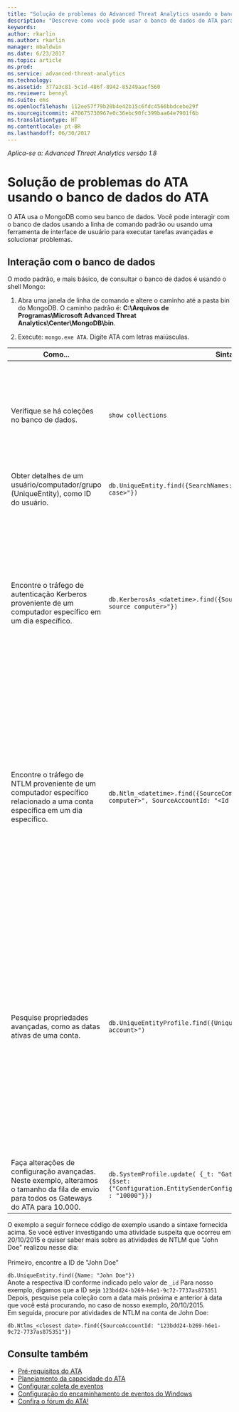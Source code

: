 ```yaml
---
title: "Solução de problemas do Advanced Threat Analytics usando o banco de dados | Microsoft Docs"
description: "Descreve como você pode usar o banco de dados do ATA para solucionar problemas"
keywords: 
author: rkarlin
ms.author: rkarlin
manager: mbaldwin
ms.date: 6/23/2017
ms.topic: article
ms.prod: 
ms.service: advanced-threat-analytics
ms.technology: 
ms.assetid: 377a3c81-5c1d-486f-8942-85249aacf560
ms.reviewer: bennyl
ms.suite: ems
ms.openlocfilehash: 112ee57f79b20b4e42b15c6fdc4566bbdcebe29f
ms.sourcegitcommit: 470675730967e0c36ebc90fc399baa64e7901f6b
ms.translationtype: HT
ms.contentlocale: pt-BR
ms.lasthandoff: 06/30/2017
---
```

*Aplica-se a: Advanced Threat Analytics versão 1.8*



# <a name="troubleshooting-ata-using-the-ata-database"></a>Solução de problemas do ATA usando o banco de dados do ATA
O ATA usa o MongoDB como seu banco de dados.
Você pode interagir com o banco de dados usando a linha de comando padrão ou usando uma ferramenta de interface de usuário para executar tarefas avançadas e solucionar problemas.

## <a name="interacting-with-the-database"></a>Interação com o banco de dados
O modo padrão, e mais básico, de consultar o banco de dados é usando o shell Mongo:

1.  Abra uma janela de linha de comando e altere o caminho até a pasta bin do MongoDB. O caminho padrão é: **C:\Arquivos de Programas\Microsoft Advanced Threat Analytics\Center\MongoDB\bin**.

2.  Execute: `mongo.exe ATA`. Digite ATA com letras maiúsculas.

|Como...|Sintaxe|Anotações|
|-------------|----------|---------|
|Verifique se há coleções no banco de dados.|`show collections`|É útil como um teste completo para verificar se o tráfego está sendo gravado no banco de dados, e se o evento 4776 está sendo recebido pelo ATA.|
|Obter detalhes de um usuário/computador/grupo (UniqueEntity), como ID do usuário.|`db.UniqueEntity.find({SearchNames: "<name of entity in lower case>"})`||
|Encontre o tráfego de autenticação Kerberos proveniente de um computador específico em um dia específico.|`db.KerberosAs_<datetime>.find({SourceComputerId: "<Id of the source computer>"})`|Para obter a &lt;ID do computador de origem&gt;, consulte as coleções UniqueEntity, conforme mostrado no exemplo.<br /><br />Cada tipo de atividade de rede, por exemplo, autenticações Kerberos, possui sua própria coleção de acordo com a data UTC.|
|Encontre o tráfego de NTLM proveniente de um computador específico relacionado a uma conta específica em um dia específico.|`db.Ntlm_<datetime>.find({SourceComputerId: "<Id of the source computer>", SourceAccountId: "<Id of the account>"})`|Para obter a &lt;ID do computador de origem&gt; e a &lt;ID da conta&gt;, consulte as coleções UniqueEntity, conforme mostrado no exemplo.<br /><br />Cada tipo de atividade de rede, por exemplo, autenticações NTLM, possui sua própria coleção de acordo com a data UTC.|
|Pesquise propriedades avançadas, como as datas ativas de uma conta. |`db.UniqueEntityProfile.find({UniqueEntityId: "<Id of the account>")`|Para obter a &lt;ID da conta&gt;, consulte as coleções UniqueEntity, conforme mostrado no exemplo.<br>O nome da propriedade que mostra as datas nas quais a conta esteve ativa é chamado: "ActiveDates". Por exemplo, talvez você queira saber se uma conta tem pelo menos 21 dias de atividade para que o algoritmo de aprendizado de máquina de comportamento anormal possa ser executado.|
|Faça alterações de configuração avançadas. Neste exemplo, alteramos o tamanho da fila de envio para todos os Gateways do ATA para 10.000.|`db.SystemProfile.update( {_t: "GatewaySystemProfile"} ,`<br>`{$set:{"Configuration.EntitySenderConfiguration.EntityBatchBlockMaxSize" : "10000"}})`|`|

O exemplo a seguir fornece código de exemplo usando a sintaxe fornecida acima. Se você estiver investigando uma atividade suspeita que ocorreu em 20/10/2015 e quiser saber mais sobre as atividades de NTLM que "John Doe" realizou nesse dia:<br /><br />Primeiro, encontre a ID de "John Doe"

`db.UniqueEntity.find({Name: "John Doe"})`<br>Anote a respectiva ID conforme indicado pelo valor de `_id` Para nosso exemplo, digamos que a ID seja `123bdd24-b269-h6e1-9c72-7737as875351`<br>Depois, pesquise pela coleção com a data mais próxima e anterior à data que você está procurando, no caso de nosso exemplo, 20/10/2015.<br>Em seguida, procure por atividades de NTLM na conta de John Doe: 

`db.Ntlms_<closest date>.find({SourceAccountId: "123bdd24-b269-h6e1-9c72-7737as875351"})`

## <a name="see-also"></a>Consulte também
- [Pré-requisitos do ATA](ata-prerequisites.md)
- [Planejamento da capacidade do ATA](ata-capacity-planning.md)
- [Configurar coleta de eventos](configure-event-collection.md)
- [Configuração do encaminhamento de eventos do Windows](configure-event-collection.md#configuring-windows-event-forwarding)
- [Confira o fórum do ATA!](https://social.technet.microsoft.com/Forums/security/home?forum=mata)
